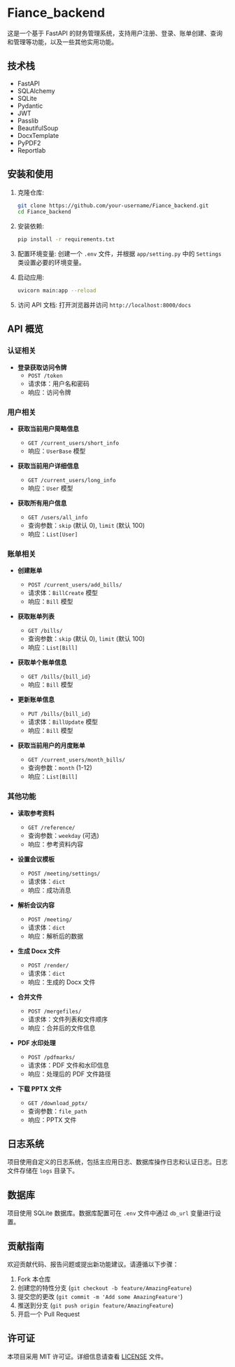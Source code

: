 # Fiance_backend

这是一个基于 FastAPI 的财务管理系统，支持用户注册、登录、账单创建、查询和管理等功能，以及一些其他实用功能。

## 技术栈

- FastAPI
- SQLAlchemy
- SQLite
- Pydantic
- JWT
- Passlib
- BeautifulSoup
- DocxTemplate
- PyPDF2
- Reportlab

## 安装和使用

1. 克隆仓库:
   ```bash
   git clone https://github.com/your-username/Fiance_backend.git
   cd Fiance_backend
   ```

2. 安装依赖:
   ```bash
   pip install -r requirements.txt
   ```

3. 配置环境变量:
   创建一个 `.env` 文件，并根据 `app/setting.py` 中的 `Settings` 类设置必要的环境变量。

4. 启动应用:
   ```bash
   uvicorn main:app --reload
   ```

5. 访问 API 文档: 打开浏览器并访问 `http://localhost:8000/docs`

## API 概览

### 认证相关

- **登录获取访问令牌**
  - `POST /token`
  - 请求体：用户名和密码
  - 响应：访问令牌

### 用户相关

- **获取当前用户简略信息**
  - `GET /current_users/short_info`
  - 响应：`UserBase` 模型

- **获取当前用户详细信息**
  - `GET /current_users/long_info`
  - 响应：`User` 模型

- **获取所有用户信息**
  - `GET /users/all_info`
  - 查询参数：`skip` (默认 0), `limit` (默认 100)
  - 响应：`List[User]`

### 账单相关

- **创建账单**
  - `POST /current_users/add_bills/`
  - 请求体：`BillCreate` 模型
  - 响应：`Bill` 模型

- **获取账单列表**
  - `GET /bills/`
  - 查询参数：`skip` (默认 0), `limit` (默认 100)
  - 响应：`List[Bill]`

- **获取单个账单信息**
  - `GET /bills/{bill_id}`
  - 响应：`Bill` 模型

- **更新账单信息**
  - `PUT /bills/{bill_id}`
  - 请求体：`BillUpdate` 模型
  - 响应：`Bill` 模型

- **获取当前用户的月度账单**
  - `GET /current_users/month_bills/`
  - 查询参数：`month` (1-12)
  - 响应：`List[Bill]`

### 其他功能

- **读取参考资料**
  - `GET /reference/`
  - 查询参数：`weekday` (可选)
  - 响应：参考资料内容

- **设置会议模板**
  - `POST /meeting/settings/`
  - 请求体：`dict`
  - 响应：成功消息

- **解析会议内容**
  - `POST /meeting/`
  - 请求体：`dict`
  - 响应：解析后的数据

- **生成 Docx 文件**
  - `POST /render/`
  - 请求体：`dict`
  - 响应：生成的 Docx 文件

- **合并文件**
  - `POST /mergefiles/`
  - 请求体：文件列表和文件顺序
  - 响应：合并后的文件信息

- **PDF 水印处理**
  - `POST /pdfmarks/`
  - 请求体：PDF 文件和水印信息
  - 响应：处理后的 PDF 文件路径

- **下载 PPTX 文件**
  - `GET /download_pptx/`
  - 查询参数：`file_path`
  - 响应：PPTX 文件

## 日志系统

项目使用自定义的日志系统，包括主应用日志、数据库操作日志和认证日志。日志文件存储在 `logs` 目录下。

## 数据库

项目使用 SQLite 数据库。数据库配置可在 `.env` 文件中通过 `db_url` 变量进行设置。

## 贡献指南

欢迎贡献代码、报告问题或提出新功能建议。请遵循以下步骤：

1. Fork 本仓库
2. 创建您的特性分支 (`git checkout -b feature/AmazingFeature`)
3. 提交您的更改 (`git commit -m 'Add some AmazingFeature'`)
4. 推送到分支 (`git push origin feature/AmazingFeature`)
5. 开启一个 Pull Request

## 许可证

本项目采用 MIT 许可证。详细信息请查看 [LICENSE](LICENSE) 文件。

